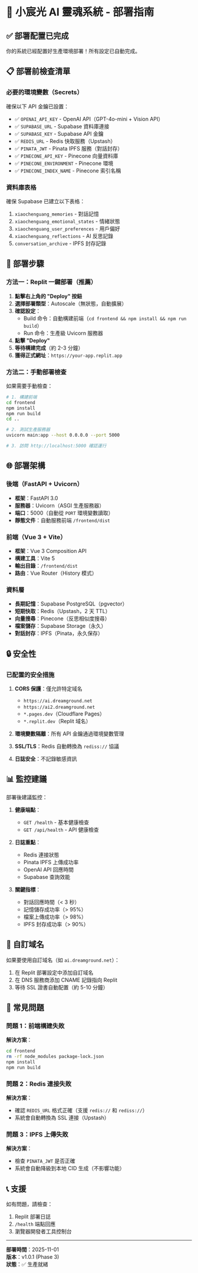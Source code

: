 # 🚀 小宸光 AI 靈魂系統 - 部署指南

## ✅ 部署配置已完成

你的系統已經配置好生產環境部署！所有設定已自動完成。

## 📋 部署前檢查清單

### 必要的環境變數（Secrets）

確保以下 API 金鑰已設置：

- ✅ `OPENAI_API_KEY` - OpenAI API（GPT-4o-mini + Vision API）
- ✅ `SUPABASE_URL` - Supabase 資料庫連接
- ✅ `SUPABASE_KEY` - Supabase API 金鑰
- ✅ `REDIS_URL` - Redis 快取服務（Upstash）
- ✅ `PINATA_JWT` - Pinata IPFS 服務（對話封存）
- ✅ `PINECONE_API_KEY` - Pinecone 向量資料庫
- ✅ `PINECONE_ENVIRONMENT` - Pinecone 環境
- ✅ `PINECONE_INDEX_NAME` - Pinecone 索引名稱

### 資料庫表格

確保 Supabase 已建立以下表格：

1. `xiaochenguang_memories` - 對話記憶
2. `xiaochenguang_emotional_states` - 情緒狀態
3. `xiaochenguang_user_preferences` - 用戶偏好
4. `xiaochenguang_reflections` - AI 反思記錄
5. `conversation_archive` - IPFS 封存記錄

## 🎯 部署步驟

### 方法一：Replit 一鍵部署（推薦）

1. **點擊右上角的 "Deploy" 按鈕**
2. **選擇部署類型**：Autoscale（無狀態，自動擴展）
3. **確認設定**：
   - Build 命令：自動構建前端（`cd frontend && npm install && npm run build`）
   - Run 命令：生產級 Uvicorn 服務器
4. **點擊 "Deploy"**
5. **等待構建完成**（約 2-3 分鐘）
6. **獲得正式網址**：`https://your-app.replit.app`

### 方法二：手動部署檢查

如果需要手動檢查：

```bash
# 1. 構建前端
cd frontend
npm install
npm run build
cd ..

# 2. 測試生產服務器
uvicorn main:app --host 0.0.0.0 --port 5000

# 3. 訪問 http://localhost:5000 確認運行
```

## 🌐 部署架構

### 後端（FastAPI + Uvicorn）

- **框架**：FastAPI 3.0
- **服務器**：Uvicorn（ASGI 生產服務器）
- **端口**：5000（自動從 `PORT` 環境變數讀取）
- **靜態文件**：自動服務前端 `/frontend/dist`

### 前端（Vue 3 + Vite）

- **框架**：Vue 3 Composition API
- **構建工具**：Vite 5
- **輸出目錄**：`/frontend/dist`
- **路由**：Vue Router（History 模式）

### 資料層

- **長期記憶**：Supabase PostgreSQL（pgvector）
- **短期快取**：Redis（Upstash，2 天 TTL）
- **向量搜尋**：Pinecone（反思相似度搜尋）
- **檔案儲存**：Supabase Storage（永久）
- **對話封存**：IPFS（Pinata，永久保存）

## 🔒 安全性

### 已配置的安全措施

1. **CORS 保護**：僅允許特定域名
   - `https://ai.dreamground.net`
   - `https://ai2.dreamground.net`
   - `*.pages.dev`（Cloudflare Pages）
   - `*.replit.dev`（Replit 域名）

2. **環境變數隔離**：所有 API 金鑰通過環境變數管理

3. **SSL/TLS**：Redis 自動轉換為 `rediss://` 協議

4. **日誌安全**：不記錄敏感資訊

## 📊 監控建議

部署後建議監控：

1. **健康端點**：
   - `GET /health` - 基本健康檢查
   - `GET /api/health` - API 健康檢查

2. **日誌重點**：
   - Redis 連接狀態
   - Pinata IPFS 上傳成功率
   - OpenAI API 回應時間
   - Supabase 查詢效能

3. **關鍵指標**：
   - 對話回應時間（< 3 秒）
   - 記憶儲存成功率（> 95%）
   - 檔案上傳成功率（> 98%）
   - IPFS 封存成功率（> 90%）

## 🎨 自訂域名

如果要使用自訂域名（如 `ai.dreamground.net`）：

1. 在 Replit 部署設定中添加自訂域名
2. 在 DNS 服務商添加 CNAME 記錄指向 Replit
3. 等待 SSL 證書自動配置（約 5-10 分鐘）

## 🐛 常見問題

### 問題 1：前端構建失敗

**解決方案**：
```bash
cd frontend
rm -rf node_modules package-lock.json
npm install
npm run build
```

### 問題 2：Redis 連接失敗

**解決方案**：
- 確認 `REDIS_URL` 格式正確（支援 `redis://` 和 `rediss://`）
- 系統會自動轉換為 SSL 連接（Upstash）

### 問題 3：IPFS 上傳失敗

**解決方案**：
- 檢查 `PINATA_JWT` 是否正確
- 系統會自動降級到本地 CID 生成（不影響功能）

## 📞 支援

如有問題，請檢查：
1. Replit 部署日誌
2. `/health` 端點回應
3. 瀏覽器開發者工具控制台

---

**部署時間**：2025-11-01  
**版本**：v1.0.1 (Phase 3)  
**狀態**：✅ 生產就緒
